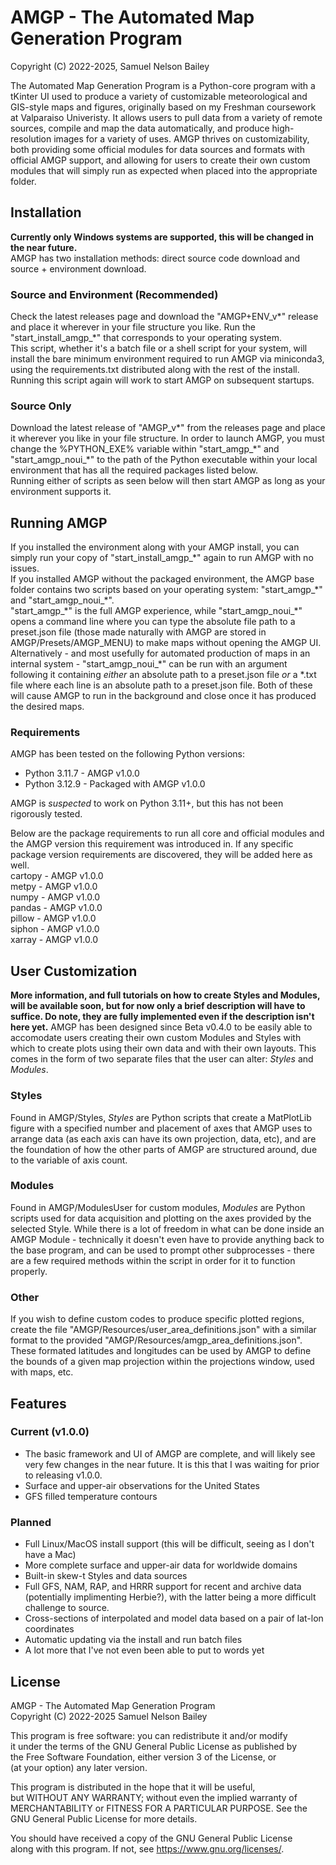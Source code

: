 # AMGP - The Automated Map Generation Program
Copyright (C) 2022-2025, Samuel Nelson Bailey

The Automated Map Generation Program is a Python-core program with a tKinter UI used to produce a variety of customizable meteorological and GIS-style maps and figures, originally based on my Freshman coursework at Valparaiso Univeristy. It allows users to pull data from a variety of remote sources, compile and map the data automatically, and produce high-resolution images for a variety of uses. AMGP thrives on customizability, both providing some official modules for data sources and formats with official AMGP support, and allowing for users to create their own custom modules that will simply run as expected when placed into the appropriate folder.

## Installation
**Currently only Windows systems are supported, this will be changed in the near future.**\
AMGP has two installation methods: direct source code download and source + environment download.

### Source and Environment (Recommended)
Check the latest releases page and download the "AMGP+ENV_v\*" release and place it wherever in your file structure you like. Run the "start_install_amgp_\*" that corresponds to your operating system.\
This script, whether it's a batch file or a shell script for your system, will install the bare minimum environment required to run AMGP via miniconda3, using the requirements.txt distributed along with the rest of the install.\
Running this script again will work to start AMGP on subsequent startups.

### Source Only
Download the latest release of "AMGP_v*" from the releases page and place it wherever you like in your file structure. In order to launch AMGP, you must change the %PYTHON_EXE% variable within "start_amgp_\*" and "start_amgp_noui_\*" to the path of the Python executable within your local environment that has all the required packages listed below.\
Running either of scripts as seen below will then start AMGP as long as your environment supports it.

## Running AMGP
If you installed the environment along with your AMGP install, you can simply run your copy of "start_install_amgp_\*" again to run AMGP with no issues.\
If you installed AMGP without the packaged environment, the AMGP base folder contains two scripts based on your operating system: "start_amgp_\*" and "start_amgp_noui_\*".\
"start_amgp_\*" is the full AMGP experience, while "start_amgp_noui_\*" opens a command line where you can type the absolute file path to a preset.json file (those made naturally with AMGP are stored in AMGP/Presets/AMGP_MENU) to make maps without opening the AMGP UI.\
Alternatively - and most usefully for automated production of maps in an internal system - "start_amgp_noui_\*" can be run with an argument following it containing *either* an absolute path to a preset.json file *or* a *.txt file where each line is an absolute path to a preset.json file. Both of these will cause AMGP to run in the background and close once it has produced the desired maps.

### Requirements
AMGP has been tested on the following Python versions:
- Python 3.11.7 - AMGP v1.0.0
- Python 3.12.9 - Packaged with AMGP v1.0.0

AMGP is *suspected* to work on Python 3.11+, but this has not been rigorously tested.

Below are the package requirements to run all core and official modules and the AMGP version this requirement was introduced in. If any specific package version requirements are discovered, they will be added here as well.\
cartopy - AMGP v1.0.0\
metpy - AMGP v1.0.0\
numpy - AMGP v1.0.0\
pandas - AMGP v1.0.0\
pillow - AMGP v1.0.0\
siphon - AMGP v1.0.0\
xarray - AMGP v1.0.0

## User Customization
**More information, and full tutorials on how to create Styles and Modules, will be available soon, but for now only a brief description will have to suffice. Do note, they are fully implemented even if the description isn't here yet.**
AMGP has been designed since Beta v0.4.0 to be easily able to accomodate users creating their own custom Modules and Styles with which to create plots using their own data and with their own layouts. This comes in the form of two separate files that the user can alter: *Styles* and *Modules*.

### Styles
Found in AMGP/Styles, *Styles* are Python scripts that create a MatPlotLib figure with a specified number and placement of axes that AMGP uses to arrange data (as each axis can have its own projection, data, etc), and are the foundation of how the other parts of AMGP are structured around, due to the variable of axis count.

### Modules
Found in AMGP/ModulesUser for custom modules, *Modules* are Python scripts used for data acquisition and plotting on the axes provided by the selected Style. While there is a lot of freedom in what can be done inside an AMGP Module - technically it doesn't even have to provide anything back to the base program, and can be used to prompt other subprocesses - there are a few required methods within the script in order for it to function properly.

### Other
If you wish to define custom codes to produce specific plotted regions, create the file "AMGP/Resources/user_area_definitions.json" with a similar format to the provided "AMGP/Resources/amgp_area_definitions.json". These formated latitudes and longitudes can be used by AMGP to define the bounds of a given map projection within the projections window, used with maps, etc.

## Features
### Current (v1.0.0)
- The basic framework and UI of AMGP are complete, and will likely see very few changes in the near future. It is this that I was waiting for prior to releasing v1.0.0.
- Surface and upper-air observations for the United States
- GFS filled temperature contours

### Planned
- Full Linux/MacOS install support (this will be difficult, seeing as I don't have a Mac)
- More complete surface and upper-air data for worldwide domains
- Built-in skew-t Styles and data sources
- Full GFS, NAM, RAP, and HRRR support for recent and archive data (potentially implimenting Herbie?), with the latter being a more difficult challenge to source.
- Cross-sections of interpolated and model data based on a pair of lat-lon coordinates
- Automatic updating via the install and run batch files
- A lot more that I've not even been able to put to words yet

## License
AMGP - The Automated Map Generation Program\
Copyright (C) 2022-2025 Samuel Nelson Bailey

This program is free software: you can redistribute it and/or modify\
it under the terms of the GNU General Public License as published by\
the Free Software Foundation, either version 3 of the License, or\
(at your option) any later version.

This program is distributed in the hope that it will be useful,\
but WITHOUT ANY WARRANTY; without even the implied warranty of\
MERCHANTABILITY or FITNESS FOR A PARTICULAR PURPOSE.  See the\
GNU General Public License for more details.

You should have received a copy of the GNU General Public License\
along with this program.  If not, see <https://www.gnu.org/licenses/>.
